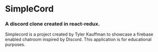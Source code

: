 # SimpleCord
### A discord clone created in react-redux.

Simplecord is a project created by Tyler Kauffman to showcase a firebase enabled chatroom inspired by Discord.  This application is for educational purposes.

